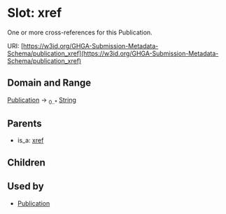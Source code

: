 
# Slot: xref


One or more cross-references for this Publication.

URI: [https://w3id.org/GHGA-Submission-Metadata-Schema/publication_xref](https://w3id.org/GHGA-Submission-Metadata-Schema/publication_xref)


## Domain and Range

[Publication](Publication.md) &#8594;  <sub>0..\*</sub> [String](types/String.md)

## Parents

 *  is_a: [xref](xref.md)

## Children


## Used by

 * [Publication](Publication.md)
